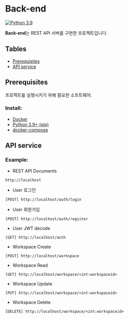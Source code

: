 # Back-end
[![Python 3.9](https://img.shields.io/badge/python-3.9-blue.svg)](https://www.python.org/downloads/release/python-360/)

**Back-end**는 REST API 서버를 구현한 프로젝트입니다.

## Tables

* [Prerequisites](#prerequisites)
* [API service](#api-service)

## Prerequisites
프로젝트를 실행시키기 위해 필요한 소프트웨어.

### Install:
- [Docker](https://docs.docker.com/get-docker/)
- [Python 3.9+ (pip)](https://www.python.org/)
- [docker-compose](https://docs.docker.com/compose/install/)

## API service
### Example:
- REST API Documents
```
http://localhost
```

- User 로그인
```
[POST] http://localhost/auth/login
```

- User 회원가입
```
[POST] http://localhost/auth/register
```

- User JWT decode
```
[GET] http://localhost/auth
```

- Workspace Create
```
[POST] http://localhost/workspace
```

- Workspace Read
```
[GET] http://localhost/workspace/<int:workspaceid>
```

- Workspace Update
```
[PUT] http://localhost/workspace/<int:workspaceid>
```

- Workspace Delete
```
[DELETE] http://localhost/workspace/<int:workspaceid>
```
